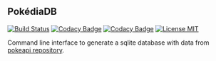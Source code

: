 ## PokédiaDB

[![Build Status](https://travis-ci.org/Kynarth/pokediadb.svg?branch=master)](https://travis-ci.org/Kynarth/pokediadb)
[![Codacy Badge](https://api.codacy.com/project/badge/Grade/9a0b4c75b1274f4893ef8135ef90f79f)](https://www.codacy.com/app/Kynarth/pokediadb?utm_source=github.com&amp;utm_medium=referral&amp;utm_content=Kynarth/pokediadb&amp;utm_campaign=Badge_Grade)
[![Codacy Badge](https://api.codacy.com/project/badge/Coverage/9a0b4c75b1274f4893ef8135ef90f79f)](https://www.codacy.com/app/Kynarth/pokediadb?utm_source=github.com&amp;utm_medium=referral&amp;utm_content=Kynarth/pokediadb&amp;utm_campaign=Badge_Coverage)
[![License MIT](http://img.shields.io/:license-mit-blue.svg)](http://doge.mit-license.org)

Command line interface to generate a sqlite database with data from
[pokeapi repository](https://github.com/PokeAPI/pokeapi).

